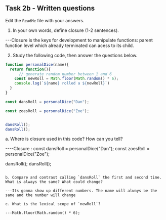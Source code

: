 ## Task 2b - Written questions

Edit the `ReadMe` file with your answers.

1. In your own words, define closure (1-2 sentences).

---Closure is the keys for development to manipulate functions: parent function level which already terminated can acess to its child. 

2. Study the following code, then answer the questions below.

```js
function personalDice(name){
  return function(){
      // generate random number between 1 and 6
    const newRoll = Math.floor(Math.random() * 6);
    console.log(`${name} rolled a ${newRoll}`)
  }
}

const dansRoll = personalDice("Dan");

const zoesRoll = personalDice("Zoe");


dansRoll();
dansRoll();
```

a. Where is closure used in this code? How can you tell?

----Closure : 
const dansRoll = personalDice("Dan");
const zoesRoll = personalDice("Zoe");

dansRoll();
dansRoll();
```

b. Compare and contrast calling `dansRoll` the first and second time. What is always the same? What could change?

---Its gonna show up different numbers. The name will always be the same and the number will change

c. What is the lexical scope of `newRoll`? 

---Math.floor(Math.random() * 6);
